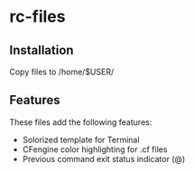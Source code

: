 # rc-files

## Installation
Copy files to /home/$USER/

## Features
These files add the following features:
* Solorized template for Terminal
* CFengine color highlighting for .cf files
* Previous command exit status indicator (@)
